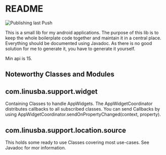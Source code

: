 # README

![Publishing last Push](https://github.com/mbudget0x01/supportlib/actions/workflows/publish-gradle.yml/badge.svg)

This is a small lib for my android applications. The purpose of this lib is to keep
the whole boilerplate code together and maintain it in a central place.
Everything should be documented using Javadoc. As there is no good solution for me to generate it,
you have to generate it yourself.

Min api is 15.

## Noteworthy Classes and Modules

## com.linusba.support.widget

Containing Classes to handle AppWidgets.
The AppWidgetCoordinator distributes callbacks to all subscribed classes.
You can send Callbacks by using AppWidgetCoordinator.sendOnPropertyChanged(context, property).

## com.linusba.support.location.source

This holds some ready to use Classes covering most use-cases. See Javadoc for mor information.